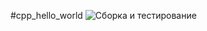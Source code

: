 #cpp_hello_world
![Сборка и тестирование](https://github.com/skripchenkovl/cpp_hello_world-skripchenko/actions/workflows/test.yml/badge.svg?branch=namber2)
